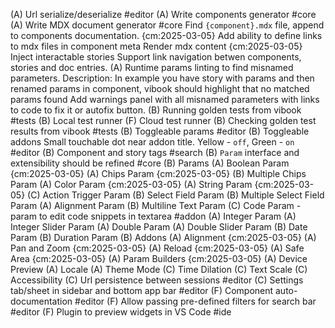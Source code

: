 
(A) Url serialize/deserialize #editor
(A) Write components generator #core
(A) Write MDX document generator #core
  Find `{component}.mdx` file, append to components documentation. {cm:2025-03-05}
  Add ability to define links to mdx files in component meta
  Render mdx content {cm:2025-03-05}
  Inject interactable stories
  Support link navigation betwen components, stories and doc entries.
(A) Runtime params linting to find misnamed parameters. 
  Description: In example you have story with params and then renamed params in component, vibook should highlight that no matched params found
  Add warnings panel with all misnamed parameters with links to code to fix it or autofix button.
(B) Running golden tests from vibook #tests
  (B) Local test runner
  (F) Cloud test runner
(B) Checking golden test results from vibook #tests
(B) Toggleable params #editor
(B) Toggleable addons Small touchable dot near addon title. Yellow - `off`, Green - `on` #editor
(B) Component and story tags #search
(B) `Param` interface and extensibility should be refined #core
(B) Params
  (A) Boolean Param {cm:2025-03-05}
  (A) Chips Param {cm:2025-03-05}
  (B) Multiple Chips Param
  (A) Color Param {cm:2025-03-05}
  (A) String Param {cm:2025-03-05}
  (C) Action Trigger Param
  (B) Select Field Param
  (B) Multiple Select Field Param
  (A) Alignment Param
  (B) Multiline Text Param
  (C) Code Param - param to edit code snippets in textarea #addon
  (A) Integer Param
  (A) Integer Slider Param
  (A) Double Param
  (A) Double Slider Param
  (B) Date Param
  (B) Duration Param
(B) Addons
  (A) Alignment {cm:2025-03-05}
  (A) Pan and Zoom {cm:2025-03-05}
  (A) Reload {cm:2025-03-05}
  (A) Safe Area {cm:2025-03-05}
  (A) Param Builders {cm:2025-03-05}
  (A) Device Preview
  (A) Locale
  (A) Theme Mode
  (C) Time Dilation
  (C) Text Scale
  (C) Accessibility
(C) Url persistence between sessions #editor
(C) Settings tab/sheet in sidebar and bottom app bar #editor
(F) Component auto-documentation #editor
(F) Allow passing pre-defined filters for search bar #editor
(F) Plugin to preview widgets in VS Code #ide
